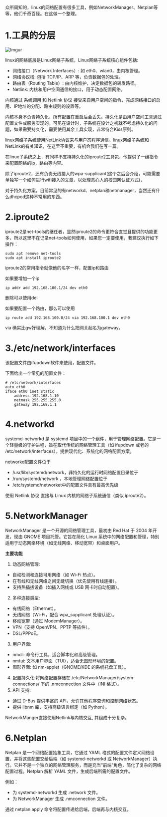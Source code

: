 众所周知的，linux的网络配置有很多工具，例如NetworkManager、Netplan等等，他们千奇百怪。在这做一个整理。



# 1.工具的分层

<img title="" src="http://123.57.190.49:12121/api/image/PNPPJ6NJ.png" alt="Imgur" data-align="inline">

linux的网络底层是Linux网络子系统，Linux网络子系统核心组件包括:

- 网络接口（Network Interfaces）: 如 eth0、wlan0，由内核管理。
- 网络协议栈: 包括 TCP/IP、ARP 等，负责数据包的处理。
- 路由表（Routing Table）: 由内核维护，决定数据包的转发路径。
- Netlink: 内核和用户空间通信的接口，用于动态配置网络。

内核通过 系统调用 和 Netlink 协议 接受来自用户空间的指令，完成网络接口的启用、IP地址的分配、路由规则的设置等。

内核本身不负责持久化，所有配置在重启后会丢失。持久化是由用户空间工具通过配置文件或服务实现的。可见在设计时，子系统在设计之初就不考虑持久化的问题，如果需要持久化，需要使用其余工具实现，非常符合Kiss原则。

linux网络子系统使用NetLink协议来与用户态程序通信。linux网络子系统和NetLink的有关知识，在这里不重要，有机会我们在写一篇。

在linux子系统之上，有同样不支持持久化的iproute2工具包，他提供了一组指令来配置网络的ip，路由等内容。

除了iproute2，还有负责无线接入的wpa-supplicant(这个之后会介绍，可能需要单独写一个如何进行wifi接入的文章，以处理恶心人的校园网认证方式)，

对于持久化方案，目前常见的有networkd、netplan和netmanager，当然还有什么dhcpcd这种不常用的东西。

# 2.iproute2

iproute2是net-tools的继任者，显然iproute2的命令更符合直觉且提供的功能更多，所以这里不在记录net-tools如何使用，如果您一定要使用，我建议执行如下操作：

```shell
sudo apt remove net-tools
sudo apt install iproute2
```

iproute2的常用指令就像他的名字一样，配置ip和路由

如果要增加一个ip

```shell
ip addr add 192.168.100.1/24 dev eth0
```

删除可以使用del

如果要配置一个路由，那么可以使用

```shell
ip route add 192.168.100.0/24 via 192.168.100.1 dev eth0
```

via 确实比gw好理解，不知道为什么把网关起名为gateway。

# 3./etc/network/interfaces

该配置文件由ifupdown软件来使用，配置文件。

下面给出一个常见的配置文件：

```shell
# /etc/network/interfaces
auto eth0
iface eth0 inet static
    address 192.168.1.10
    netmask 255.255.255.0
    gateway 192.168.1.1
```

# 4.networkd

systemd-networkd 是 systemd 项目中的一个组件，用于管理网络配置。它是一个轻量级的守护进程，旨在取代传统的网络管理工具（如 ifupdown 或老的 /etc/network/interfaces），提供现代化、系统化的网络配置方案。

networkd配置文件位于

* /usr/lib/systemd/network，非持久化的运行时网络配置目录位于
* /run/systemd/network ，本地管理网络配置位于
* /etc/systemd/networket中的配置文件具有最高优先级

使用 Netlink 协议 直接与 Linux 内核的网络子系统通信（类似 iproute2）。

# 5.NetworkManager

NetworkManager 是一个开源的网络管理工具，最初由 Red Hat 于 2004 年开发，现由 GNOME 项目托管。它旨在简化 Linux 系统中的网络配置和管理，特别适用于动态网络环境（如无线网络、移动宽带）和桌面用户。

**主要功能**

1. 动态网络管理:
* 自动检测和连接可用网络（如 Wi-Fi 热点）。
* 在有线和无线网络之间无缝切换（优先使用有线连接）。
* 支持热插拔设备（如插入网线或 USB 网卡时自动配置）。
2. 多种连接类型:
* 有线网络（Ethernet）。
* 无线网络（Wi-Fi，配合 wpa_supplicant 处理认证）。
* 移动宽带（通过 ModemManager）。
* VPN（支持 OpenVPN、PPTP 等插件）。
* DSL/PPPoE。
3. 用户界面:
* nmcli: 命令行工具，适合脚本化和高级管理。
* nmtui: 文本用户界面（TUI），适合无图形环境的配置。
* 图形界面: 如 nm-applet（GNOME/KDE 的系统托盘工具）。
4. 配置持久化:将网络配置存储在 /etc/NetworkManager/system-connections/ 下的 .nmconnection 文件中（INI 格式）。
5. API 支持:
* 通过 D-Bus 提供丰富的 API，允许其他程序查询和控制网络状态。
* 提供 libnm 库，支持高级语言绑定（如 Python）。

NetworkManger直接使用Netlink与内核交互, 其组成十分复杂。

# 6.Netplan

Netplan 是一个网络配置抽象工具，它通过 YAML 格式的配置文件定义网络设置，并将这些配置交给后端（如 systemd-networkd 或 NetworkManager）执行。它并不是一个独立的网络管理服务，而是充当“前端”角色，简化了复杂的网络配置过程。Netplan 解析 YAML 文件，生成后端所需的配置文件。

例如：

* 为 systemd-networkd 生成 .network 文件。
* 为 NetworkManager 生成 .nmconnection 文件。

通过 netplan apply 命令将配置传递给后端，后端再与内核交互。
